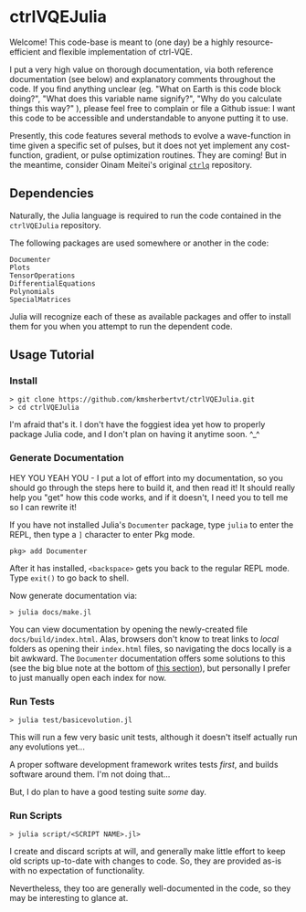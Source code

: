 # ctrlVQEJulia

Welcome!
This code-base is meant to (one day) be a highly resource-efficient and flexible implementation of ctrl-VQE.

I put a very high value on thorough documentation,
via both reference documentation (see below) and explanatory comments throughout the code.
If you find anything unclear (eg.
    "What on Earth is this code block doing?",
    "What does this variable name signify?",
    "Why do you calculate things this way?"
), please feel free to complain or file a Github issue:
I want this code to be accessible and understandable to anyone putting it to use.

Presently, this code features several methods to evolve a wave-function in time given a specific set of pulses,
but it does not yet implement any cost-function, gradient, or pulse optimization routines.
They are coming!
But in the meantime, consider Oinam Meitei's original [`ctrlq`](https://github.com/oimeitei/ctrlq) repository.


## Dependencies

Naturally, the Julia language is required to run the code contained in the `ctrlVQEJulia` repository.

The following packages are used somewhere or another in the code:
```
Documenter
Plots
TensorOperations
DifferentialEquations
Polynomials
SpecialMatrices
```

Julia will recognize each of these as available packages
  and offer to install them for you when you attempt to run the dependent code.

## Usage Tutorial

### Install
```
> git clone https://github.com/kmsherbertvt/ctrlVQEJulia.git
> cd ctrlVQEJulia
```

I'm afraid that's it.
I don't have the foggiest idea yet how to properly package Julia code,
  and I don't plan on having it anytime soon. ^_^

### Generate Documentation
HEY YOU YEAH YOU - I put a lot of effort into my documentation,
  so you should go through the steps here to build it,
  and then read it!
It should really help you "get" how this code works,
  and if it doesn't, I need you to tell me so I can rewrite it!

If you have not installed Julia's `Documenter` package, type `julia` to enter the REPL, then type a `]` character to enter Pkg mode.
```
pkg> add Documenter
```
After it has installed, `<backspace>` gets you back to the regular REPL mode. Type `exit()` to go back to shell.

Now generate documentation via:
```
> julia docs/make.jl
```

You can view documentation by opening the newly-created file `docs/build/index.html`.
Alas, browsers don't know to treat links to _local_ folders as opening their `index.html` files, so navigating the docs locally is a bit awkward.
The `Documenter` documentation offers some solutions to this (see the big blue note at the bottom of [this section](https://juliadocs.github.io/Documenter.jl/stable/man/guide/#Building-an-Empty-Document)), but personally I prefer to just manually open each index for now.

### Run Tests
```
> julia test/basicevolution.jl
```

This will run a few very basic unit tests, although it doesn't itself actually run any evolutions yet...

A proper software development framework writes tests _first_, and builds software around them.
I'm not doing that...

But, I do plan to have a good testing suite _some_ day.

### Run Scripts
```
> julia script/<SCRIPT NAME>.jl>
```

I create and discard scripts at will,
and generally make little effort to keep old scripts up-to-date with changes to code.
So, they are provided as-is with no expectation of functionality.

Nevertheless, they too are generally well-documented in the code,
so they may be interesting to glance at.
